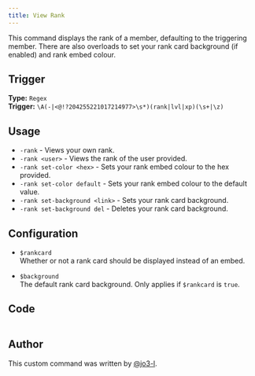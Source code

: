 ```yaml
---
title: View Rank
---
```


This command displays the rank of a member, defaulting to the triggering member.
There are also overloads to set your rank card background (if enabled) and rank embed colour.

## Trigger

**Type:** `Regex`<br />
**Trigger:** `\A(-|<@!?204255221017214977>\s*)(rank|lvl|xp)(\s+|\z)`

## Usage

- `-rank` - Views your own rank.
- `-rank <user>` - Views the rank of the user provided.
- `-rank set-color <hex>` - Sets your rank embed colour to the hex provided.
- `-rank set-color default` - Sets your rank embed colour to the default value.
- `-rank set-background <link>` - Sets your rank card background.
- `-rank set-background del` - Deletes your rank card background.

## Configuration

- `$rankcard`<br />
  Whether or not a rank card should be displayed instead of an embed.

- `$background`<br />
  The default rank card background. Only applies if `$rankcard` is `true`.

## Code

```gotmpl file=../../../src/leveling/rank.go.tmpl

```

## Author

This custom command was written by [@jo3-l](https://github.com/jo3-l).
